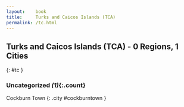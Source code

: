```yaml
---
layout:    book
title:     Turks and Caicos Islands (TCA)
permalink: /tc.html
---
```


## Turks and Caicos Islands (TCA) - 0 Regions, 1 Cities
{: #tc }





### Uncategorized _(1)_{:.count}


Cockburn Town  {: .city #cockburntown } <br>


 
